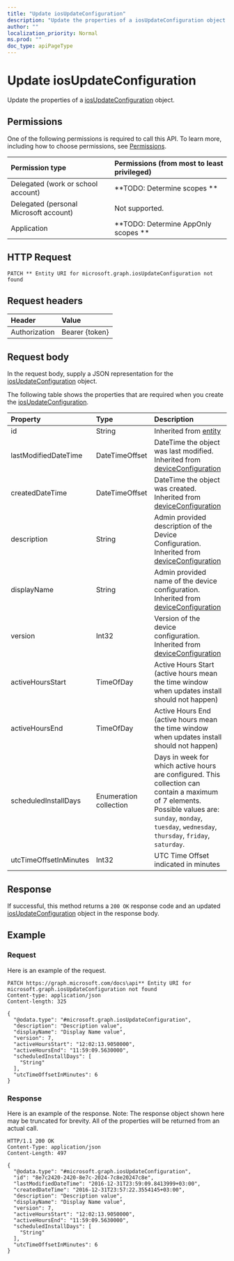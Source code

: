 ```yaml
---
title: "Update iosUpdateConfiguration"
description: "Update the properties of a iosUpdateConfiguration object."
author: ""
localization_priority: Normal
ms.prod: ""
doc_type: apiPageType
---
```


# Update iosUpdateConfiguration

Update the properties of a [iosUpdateConfiguration](../resources/iosupdateconfiguration.md) object.

## Permissions
One of the following permissions is required to call this API. To learn more, including how to choose permissions, see [Permissions](/concepts/permissions-reference.md).

|Permission type|Permissions (from most to least privileged)|
|:---|:---|
|Delegated (work or school account)|**TODO: Determine scopes **|
|Delegated (personal Microsoft account)|Not supported.|
|Application|**TODO: Determine AppOnly scopes **|

## HTTP Request
<!-- {
  "blockType": "ignored"
}
-->
``` http
PATCH ** Entity URI for microsoft.graph.iosUpdateConfiguration not found
```

## Request headers
|Header|Value|
|:---|:---|
|Authorization|Bearer {token}|

## Request body
In the request body, supply a JSON representation for the [iosUpdateConfiguration](../resources/iosUpdateConfiguration.md) object.

The following table shows the properties that are required when you create the [iosUpdateConfiguration](../resources/iosupdateconfiguration.md).

|Property|Type|Description|
|:---|:---|:---|
|id|String| Inherited from [entity](../resources/entity.md)|
|lastModifiedDateTime|DateTimeOffset|DateTime the object was last modified. Inherited from [deviceConfiguration](../resources/deviceConfiguration.md)|
|createdDateTime|DateTimeOffset|DateTime the object was created. Inherited from [deviceConfiguration](../resources/deviceConfiguration.md)|
|description|String|Admin provided description of the Device Configuration. Inherited from [deviceConfiguration](../resources/deviceConfiguration.md)|
|displayName|String|Admin provided name of the device configuration. Inherited from [deviceConfiguration](../resources/deviceConfiguration.md)|
|version|Int32|Version of the device configuration. Inherited from [deviceConfiguration](../resources/deviceConfiguration.md)|
|activeHoursStart|TimeOfDay|Active Hours Start (active hours mean the time window when updates install should not happen)|
|activeHoursEnd|TimeOfDay|Active Hours End (active hours mean the time window when updates install should not happen)|
|scheduledInstallDays|Enumeration collection|Days in week for which active hours are configured. This collection can contain a maximum of 7 elements. Possible values are: `sunday`, `monday`, `tuesday`, `wednesday`, `thursday`, `friday`, `saturday`.|
|utcTimeOffsetInMinutes|Int32|UTC Time Offset indicated in minutes|



## Response
If successful, this method returns a `200 OK` response code and an updated [iosUpdateConfiguration](../resources/iosupdateconfiguration.md) object in the response body.

## Example

### Request
Here is an example of the request.
<!-- {
  "blockType": "request",
  "name": "update_iosupdateconfiguration"
}
-->
``` http
PATCH https://graph.microsoft.com/docs\api** Entity URI for microsoft.graph.iosUpdateConfiguration not found
Content-type: application/json
Content-length: 325

{
  "@odata.type": "#microsoft.graph.iosUpdateConfiguration",
  "description": "Description value",
  "displayName": "Display Name value",
  "version": 7,
  "activeHoursStart": "12:02:13.9050000",
  "activeHoursEnd": "11:59:09.5630000",
  "scheduledInstallDays": [
    "String"
  ],
  "utcTimeOffsetInMinutes": 6
}
```

### Response
Here is an example of the response. Note: The response object shown here may be truncated for brevity. All of the properties will be returned from an actual call.
<!-- {
  "blockType": "response",
  "truncated": true
}
-->
``` http
HTTP/1.1 200 OK
Content-Type: application/json
Content-Length: 497

{
  "@odata.type": "#microsoft.graph.iosUpdateConfiguration",
  "id": "8e7c2420-2420-8e7c-2024-7c8e20247c8e",
  "lastModifiedDateTime": "2016-12-31T23:59:09.8413999+03:00",
  "createdDateTime": "2016-12-31T23:57:22.3554145+03:00",
  "description": "Description value",
  "displayName": "Display Name value",
  "version": 7,
  "activeHoursStart": "12:02:13.9050000",
  "activeHoursEnd": "11:59:09.5630000",
  "scheduledInstallDays": [
    "String"
  ],
  "utcTimeOffsetInMinutes": 6
}
```

